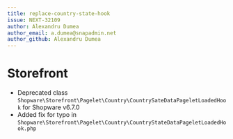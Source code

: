 ```yaml
---
title: replace-country-state-hook
issue: NEXT-32109
author: Alexandru Dumea
author_email: a.dumea@snapadmin.net
author_github: Alexandru Dumea
---
```

# Storefront
* Deprecated class `Shopware\Storefront\Pagelet\Country\CountrySateDataPageletLoadedHook` for Shopware v6.7.0
* Added fix for typo in  `Shopware\Storefront\Pagelet\Country\CountryStateDataPageletLoadedHook.php`

